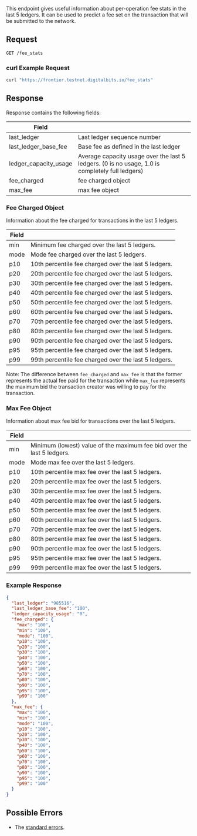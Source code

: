 This endpoint gives useful information about per-operation fee stats in the last 5 ledgers. It can be used to
predict a fee set on the transaction that will be submitted to the network.

## Request

```
GET /fee_stats
```

### curl Example Request

```sh
curl "https://frontier.testnet.digitalbits.io/fee_stats"
```

## Response

Response contains the following fields:

| Field | |
| - | - |
| last_ledger | Last ledger sequence number |
| last_ledger_base_fee | Base fee as defined in the last ledger |
| ledger_capacity_usage | Average capacity usage over the last 5 ledgers. (0 is no usage, 1.0 is completely full ledgers) |
| fee_charged      | fee charged object |
| max_fee          | max fee object |

### Fee Charged Object

Information about the fee charged for transactions in the last 5 ledgers.

| Field | |
| - | - |
| min | Minimum fee charged over the last 5 ledgers. |
| mode | Mode fee charged over the last 5 ledgers. |
| p10 | 10th percentile fee charged over the last 5 ledgers. |
| p20 | 20th percentile fee charged over the last 5 ledgers. |
| p30 | 30th percentile fee charged over the last 5 ledgers. |
| p40 | 40th percentile fee charged over the last 5 ledgers. |
| p50 | 50th percentile fee charged over the last 5 ledgers. |
| p60 | 60th percentile fee charged over the last 5 ledgers. |
| p70 | 70th percentile fee charged over the last 5 ledgers. |
| p80 | 80th percentile fee charged over the last 5 ledgers. |
| p90 | 90th percentile fee charged over the last 5 ledgers. |
| p95 | 95th percentile fee charged over the last 5 ledgers. |
| p99 | 99th percentile fee charged over the last 5 ledgers. |

Note: The difference between `fee_charged` and `max_fee` is that the former
represents the actual fee paid for the transaction while `max_fee` represents
the maximum bid the transaction creator was willing to pay for the transaction.

### Max Fee Object

Information about max fee bid for transactions over the last 5 ledgers.

| Field | |
| - | - |
| min | Minimum (lowest) value of the maximum fee bid over the last 5 ledgers. |
| mode | Mode max fee over the last 5 ledgers. |
| p10 | 10th percentile max fee over the last 5 ledgers. |
| p20 | 20th percentile max fee over the last 5 ledgers. |
| p30 | 30th percentile max fee over the last 5 ledgers. |
| p40 | 40th percentile max fee over the last 5 ledgers. |
| p50 | 50th percentile max fee over the last 5 ledgers. |
| p60 | 60th percentile max fee over the last 5 ledgers. |
| p70 | 70th percentile max fee over the last 5 ledgers. |
| p80 | 80th percentile max fee over the last 5 ledgers. |
| p90 | 90th percentile max fee over the last 5 ledgers. |
| p95 | 95th percentile max fee over the last 5 ledgers. |
| p99 | 99th percentile max fee over the last 5 ledgers. |


### Example Response

```json
{
  "last_ledger": "985516",
  "last_ledger_base_fee": "100",
  "ledger_capacity_usage": "0",
  "fee_charged": {
    "max": "100",
    "min": "100",
    "mode": "100",
    "p10": "100",
    "p20": "100",
    "p30": "100",
    "p40": "100",
    "p50": "100",
    "p60": "100",
    "p70": "100",
    "p80": "100",
    "p90": "100",
    "p95": "100",
    "p99": "100"
  },
  "max_fee": {
    "max": "100",
    "min": "100",
    "mode": "100",
    "p10": "100",
    "p20": "100",
    "p30": "100",
    "p40": "100",
    "p50": "100",
    "p60": "100",
    "p70": "100",
    "p80": "100",
    "p90": "100",
    "p95": "100",
    "p99": "100"
  }
}
```

## Possible Errors

- The [standard errors](https://github.com/xdbfoundation/go/blob/master/services/frontier/internal/docs/reference/errors.md#standard-errors).
